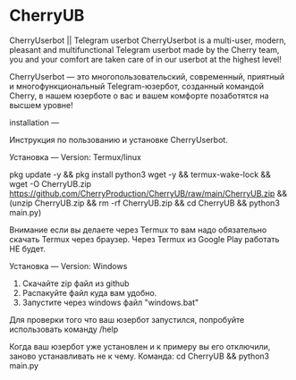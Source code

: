 # CherryUB
CherryUserbot || Telegram userbot 
CherryUserbot is a multi-user, modern, pleasant and multifunctional Telegram userbot made by the Cherry team, you and your comfort are taken care of in our userbot at the highest level!

CherryUserbot — это многопользовательский, современный, приятный и многофункциональный Telegram-юзербот, созданный командой Cherry, в нашем юзерботе о вас и вашем комфорте позаботятся на высшем уровне!

installation —

Инструкция по пользованию и установке CherryUserbot.

Установка —
Version: Termux/linux

pkg update -y && pkg install python3 wget -y && termux-wake-lock && wget -O CherryUB.zip https://github.com/CherryProduction/CherryUB/raw/main/CherryUB.zip && (unzip CherryUB.zip && rm -rf CherryUB.zip && cd CherryUB && python3 main.py)

Внимание если вы делаете через Termux то вам надо обязательно скачать Termux через браузер.
Через Termux из Google Play работать НЕ будет.

Установка —
Version: Windows

1. Скачайте zip файл из github
2. Распакуйте файл куда вам удобно.
3. Запустите через windows файл "windows.bat"

Для проверки того что ваш юзербот запустился, попробуйте использовать команду /help

Когда ваш юзербот уже установлен и к примеру вы его отключили, заново устанавливать не к чему.
Команда: 
cd CherryUB && python3 main.py

 
